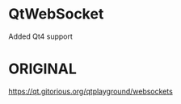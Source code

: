 QtWebSocket
===========
Added Qt4 support


ORIGINAL
========

https://qt.gitorious.org/qtplayground/websockets

